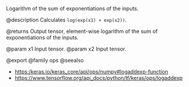 Logarithm of the sum of exponentiations of the inputs.

@description
Calculates `log(exp(x1) + exp(x2))`.

@returns
Output tensor, element-wise logarithm of the sum of exponentiations
of the inputs.

@param x1 Input tensor.
@param x2 Input tensor.

@export
@family ops
@seealso
+ <https:/keras.io/keras_core/api/ops/numpy#logaddexp-function>
+ <https://www.tensorflow.org/api_docs/python/tf/keras/ops/logaddexp>
